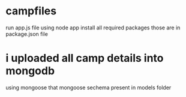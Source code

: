 # campfiles
run app.js file using node app
install all required packages those are in package.json file


# i uploaded all camp details into mongodb 
using mongoose that mongoose sechema present in models folder

